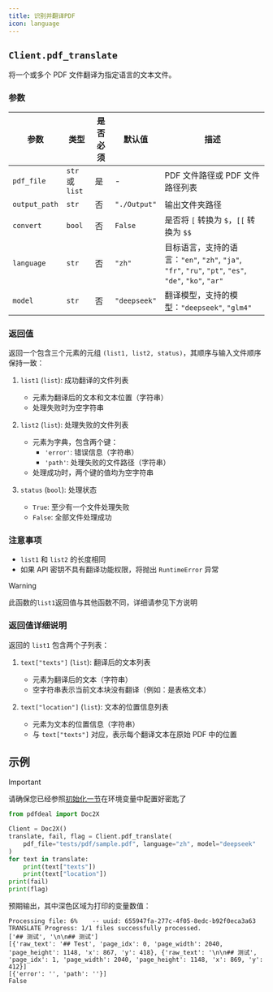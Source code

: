 ```yaml
---
title: 识别并翻译PDF
icon: language
---
```


## `Client.pdf_translate`

将一个或多个 PDF 文件翻译为指定语言的文本文件。

### 参数

| 参数 | 类型 | 是否必须 | 默认值 | 描述 |
|------|------|----------|--------|------|
| `pdf_file` | `str` 或 `list` | 是 | - | PDF 文件路径或 PDF 文件路径列表 |
| `output_path` | `str` | 否 | `"./Output"` | 输出文件夹路径 |
| `convert` | `bool` | 否 | `False` | 是否将 `[` 转换为 `$`，`[[` 转换为 `$$` |
| `language` | `str` | 否 | `"zh"` | 目标语言，支持的语言：`"en"`, `"zh"`, `"ja"`, `"fr"`, `"ru"`, `"pt"`, `"es"`, `"de"`, `"ko"`, `"ar"` |
| `model` | `str` | 否 | `"deepseek"` | 翻译模型，支持的模型：`"deepseek"`, `"glm4"` |

### 返回值

返回一个包含三个元素的元组 `(list1, list2, status)`，其顺序与输入文件顺序保持一致：

1. `list1` (`list`): 成功翻译的文件列表
   - 元素为翻译后的文本和文本位置（字符串）
   - 处理失败时为空字符串

2. `list2` (`list`): 处理失败的文件列表
   - 元素为字典，包含两个键：
     - `'error'`: 错误信息（字符串）
     - `'path'`: 处理失败的文件路径（字符串）
   - 处理成功时，两个键的值均为空字符串

3. `status` (`bool`): 处理状态
   - `True`: 至少有一个文件处理失败
   - `False`: 全部文件处理成功

### 注意事项

- `list1` 和 `list2` 的长度相同
- 如果 API 密钥不具有翻译功能权限，将抛出 `RuntimeError` 异常

> [!warning]
> 此函数的`list1`返回值与其他函数不同，详细请参见下方说明

### 返回值详细说明

返回的 `list1` 包含两个子列表：

1. `text["texts"]` (`list`): 翻译后的文本列表
   - 元素为翻译后的文本（字符串）
   - 空字符串表示当前文本块没有翻译（例如：是表格文本）

2. `text["location"]` (`list`): 文本的位置信息列表
   - 元素为文本的位置信息（字符串）
   - 与 `text["texts"]` 对应，表示每个翻译文本在原始 PDF 中的位置

## 示例

> [!important]
> 请确保您已经参照[初始化一节](Init.md)在环境变量中配置好密匙了

```python
from pdfdeal import Doc2X

Client = Doc2X()
translate, fail, flag = Client.pdf_translate(
    pdf_file="tests/pdf/sample.pdf", language="zh", model="deepseek"
)
for text in translate:
    print(text["texts"])
    print(text["location"])
print(fail)
print(flag)
```

预期输出，其中深色区域为打印的变量数值：

```zsh{3-6}
Processing file: 6%    -- uuid: 655947fa-277c-4f05-8edc-b92f0eca3a63
TRANSLATE Progress: 1/1 files successfully processed.
['## 测试', '\n\n## 测试']
[{'raw_text': '## Test', 'page_idx': 0, 'page_width': 2040, 'page_height': 1148, 'x': 867, 'y': 418}, {'raw_text': '\n\n## 测试', 'page_idx': 1, 'page_width': 2040, 'page_height': 1148, 'x': 869, 'y': 412}]
[{'error': '', 'path': ''}]
False
```